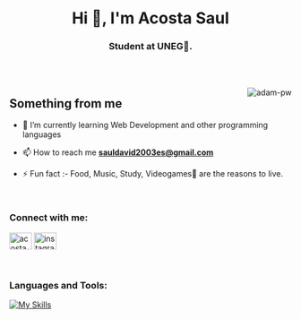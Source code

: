 <h1 align="center">Hi 👋, I'm Acosta Saul</h1>
<h3 align="center">Student at UNEG🌟.</h3>

<br>

<br>

<p><img align="right" src="https://github.com/Adam-pw/Adam-pw/blob/main/animation_500_kxa883sd.gif" alt="adam-pw" /></p>

<h2>Something from me</h2>

- 🌱 I’m currently learning Web Development and other programming languages

- 📫 How to reach me **sauldavid2003es@gmail.com**

- ⚡ Fun fact :- Food, Music, Study, Videogames🎵 are the reasons to live.

<br>

<h3 align="left">Connect with me:</h3>
<p align="left">

  <span> <a href="linkedin" target="blank"><img align="center"
      src="https://raw.githubusercontent.com/rahuldkjain/github-profile-readme-generator/master/src/images/icons/Social/linked-in-alt.svg"
      alt="acosta saul" height="30" width="40" /></a>  <a href="https://www.instagram.com/db_acosta/" target="blank"><img align="center"
      src="https://raw.githubusercontent.com/rahuldkjain/github-profile-readme-generator/master/src/images/icons/Social/instagram.svg"
      alt="instagram-saul-acosta" height="30" width="40" /></a><span>
 

 
</p>

<br>

<h3 align="left">Languages and Tools:</h3>
<p align="left"> 

  [![My Skills](https://skillicons.dev/icons?i=git,github,c,cpp,wordpress,html,css,js,bootstrap,php,flutter,dart,figma,ai,ps,mysql,vscode&perline=7)](https://skillicons.dev)

<br>
